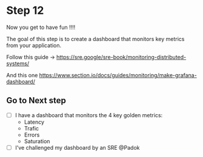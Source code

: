 # Step 12

Now you get to have fun !!!!

The goal of this step is to create a dashboard that monitors key metrics from your application.

Follow this guide -> https://sre.google/sre-book/monitoring-distributed-systems/

And this one https://www.section.io/docs/guides/monitoring/make-grafana-dashboard/

## Go to Next step

- [ ] I have a dashboard that monitors the 4 key golden metrics:
    -  Latency
    - Trafic
    - Errors
    - Saturation
- [ ] I've challenged my dashboard by an SRE @Padok